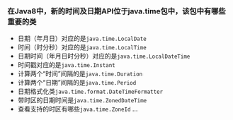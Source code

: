 ### 在Java8中，新的时间及日期API位于java.time包中，该包中有哪些重要的类



- 日期（年月日）对应的是`java.time.LocalDate`
- 时间（时分秒）对应的是`java.time.LocalTime`
- 日期时间（年月日时分秒）对应的是`java.time.LocalDateTime`
- 时间戳对应的是`java.time.Instant`
- 计算两个“时间”间隔的是`java.time.Duration`
- 计算两个“日期”间隔的是`java.time.Period`
- 日期格式化类`java.time.format.DateTimeFormatter`
- 带时区的日期时间是`java.time.ZonedDateTime`
- 查看支持的时区有哪些`java.time.ZoneId`
  ...

